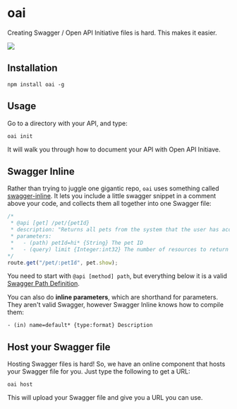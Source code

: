 oai
===

Creating Swagger / Open API Initiative files is hard. This makes it easier.

[![](https://cl.ly/1h271F1M1e2T/Untitled-2.png)](http://readme.io)

Installation
------------

    npm install oai -g

Usage
-----

Go to a directory with your API, and type:

    oai init

It will walk you through how to document your API with Open API Initiave.

Swagger Inline
--------------

Rather than trying to juggle one gigantic repo, `oai` uses something called
[swagger-inline](https://github.com/readmeio/swagger-inline). It lets you include
a little swagger snippet in a comment above your code, and collects them all
together into one Swagger file:

```javascript
/*
 * @api [get] /pet/{petId}
 * description: "Returns all pets from the system that the user has access to"
 * parameters:
 *   - (path) petId=hi* {String} The pet ID
 *   - (query) limit {Integer:int32} The number of resources to return
*/
route.get("/pet/:petId", pet.show);
```

You need to start with `@api [method] path`, but everything below it is a valid
[Swagger Path Definition](http://swagger.io/specification/#pathItemObject).

You can also do **inline parameters**, which are shorthand for parameters. They
aren't valid Swagger, however Swagger Inline knows how to compile them:

```
- (in) name=default* {type:format} Description
```

Host your Swagger file
----------------------

Hosting Swagger files is hard! So, we have an online component that hosts your
Swagger file for you. Just type the following to get a URL:

    oai host

This will upload your Swagger file and give you a URL you can use.


